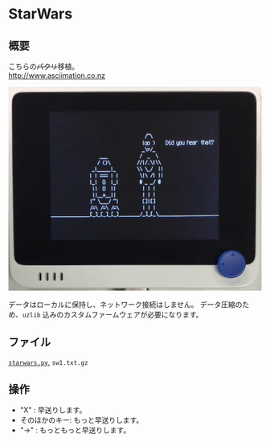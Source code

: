 # StarWars

## 概要
こちらの~~パクリ~~移植。<br/>
http://www.asciimation.co.nz

[![YouTube](./StarWars.jpg)](https://www.youtube.com/watch?v=eFtTZiYG_i8)

データはローカルに保持し、ネットワーク接続はしません。
データ圧縮のため、`uzlib` 込みのカスタムファームウェアが必要になります。

## ファイル
   [`starwars.py`](/CIRCUITPY/starwars.py), `sw1.txt.gz`

## 操作
- "X" : 早送りします。
- そのほかのキー: もっと早送りします。
- "→" : もっともっと早送りします。

